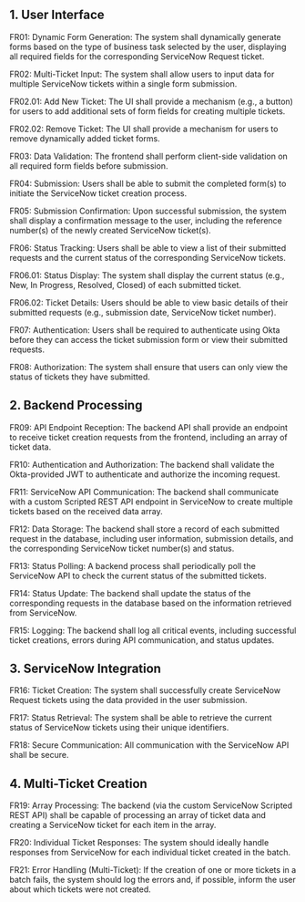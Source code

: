 ## 1. User Interface

FR01: Dynamic Form Generation: The system shall dynamically generate forms based on the type of business task selected by the user, displaying all required fields for the corresponding ServiceNow Request ticket.

FR02: Multi-Ticket Input: The system shall allow users to input data for multiple ServiceNow tickets within a single form submission.

FR02.01: Add New Ticket: The UI shall provide a mechanism (e.g., a button) for users to add additional sets of form fields for creating multiple tickets.

FR02.02: Remove Ticket: The UI shall provide a mechanism for users to remove dynamically added ticket forms.

FR03: Data Validation: The frontend shall perform client-side validation on all required form fields before submission.

FR04: Submission: Users shall be able to submit the completed form(s) to initiate the ServiceNow ticket creation process.

FR05: Submission Confirmation: Upon successful submission, the system shall display a confirmation message to the user, including the reference number(s) of the newly created ServiceNow ticket(s).

FR06: Status Tracking: Users shall be able to view a list of their submitted requests and the current status of the corresponding ServiceNow tickets.

FR06.01: Status Display: The system shall display the current status (e.g., New, In Progress, Resolved, Closed) of each submitted ticket.

FR06.02: Ticket Details: Users should be able to view basic details of their submitted requests (e.g., submission date, ServiceNow ticket number).

FR07: Authentication: Users shall be required to authenticate using Okta before they can access the ticket submission form or view their submitted requests.

FR08: Authorization: The system shall ensure that users can only view the status of tickets they have submitted.

## 2. Backend Processing

FR09: API Endpoint Reception: The backend API shall provide an endpoint to receive ticket creation requests from the frontend, including an array of ticket data.

FR10: Authentication and Authorization: The backend shall validate the Okta-provided JWT to authenticate and authorize the incoming request.

FR11: ServiceNow API Communication: The backend shall communicate with a custom Scripted REST API endpoint in ServiceNow to create multiple tickets based on the received data array.

FR12: Data Storage: The backend shall store a record of each submitted request in the database, including user information, submission details, and the corresponding ServiceNow ticket number(s) and status.

FR13: Status Polling: A backend process shall periodically poll the ServiceNow API to check the current status of the submitted tickets.

FR14: Status Update: The backend shall update the status of the corresponding requests in the database based on the information retrieved from ServiceNow.

FR15: Logging: The backend shall log all critical events, including successful ticket creations, errors during API communication, and status updates.

## 3. ServiceNow Integration

FR16: Ticket Creation: The system shall successfully create ServiceNow Request tickets using the data provided in the user submission.

FR17: Status Retrieval: The system shall be able to retrieve the current status of ServiceNow tickets using their unique identifiers.

FR18: Secure Communication: All communication with the ServiceNow API shall be secure.

## 4. Multi-Ticket Creation

FR19: Array Processing: The backend (via the custom ServiceNow Scripted REST API) shall be capable of processing an array of ticket data and creating a ServiceNow ticket for each item in the array.

FR20: Individual Ticket Responses: The system should ideally handle responses from ServiceNow for each individual ticket created in the batch.

FR21: Error Handling (Multi-Ticket): If the creation of one or more tickets in a batch fails, the system should log the errors and, if possible, inform the user about which tickets were not created.